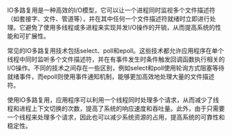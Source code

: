 IO多路复用是一种高效的I/O模型，它可以让一个进程同时监视多个文件描述符（如套接字、文件、管道等），并在其中任何一个文件描述符就绪时立即进行处理。它避免了使用多线程或多进程来实现并发I/O操作的开销，从而提高系统的性能和可扩展性。

常见的IO多路复用技术包括select、poll和epoll。这些技术都允许应用程序在单个线程中同时监听多个文件描述符，并在有事件发生时条件触发回调函数执行相关的I/O操作。不同的技术之间存在一些区别，例如select和poll使用轮询方式阻塞等待就绪事件，而epoll则使用事件通知机制，能够更加高效地处理大量的文件描述符。

使用IO多路复用，应用程序可以利用一个线程同时处理多个请求，从而减少了线程和进程上下文切换的次数，提高了系统的响应速度和吞吐量。此外，由于只需要一个线程来处理多个请求，因此也可以减少系统资源的占用，提高系统的可靠性和稳定性。